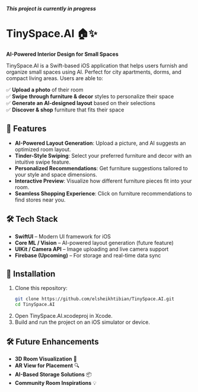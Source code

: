 ***This project is currently in progress***

# **TinySpace.AI 🏠✨**  
**AI-Powered Interior Design for Small Spaces**  

TinySpace.AI is a Swift-based iOS application that helps users furnish and organize small spaces using AI. Perfect for city apartments, dorms, and compact living areas. Users are able to:

✅ **Upload a photo** of their room  
✅ **Swipe through furniture & decor** styles to personalize their space  
✅ **Generate an AI-designed layout** based on their selections  
✅ **Discover & shop** furniture that fits their space  

## **🚀 Features**  
- **AI-Powered Layout Generation**: Upload a picture, and AI suggests an optimized room layout.  
- **Tinder-Style Swiping**: Select your preferred furniture and decor with an intuitive swipe feature.  
- **Personalized Recommendations**: Get furniture suggestions tailored to your style and space dimensions.  
- **Interactive Preview**: Visualize how different furniture pieces fit into your room.  
- **Seamless Shopping Experience**: Click on furniture recommendations to find stores near you.  

## **🛠️ Tech Stack**  
- **SwiftUI** – Modern UI framework for iOS  
- **Core ML / Vision** – AI-powered layout generation (future feature)  
- **UIKit / Camera API** – Image uploading and live camera support  
- **Firebase (Upcoming)** – For storage and real-time data sync  

## **📌 Installation**  
1. Clone this repository:  
   ```bash
   git clone https://github.com/elsheikhtibian/TinySpace.AI.git
   cd TinySpace.AI
2. Open TinySpace.AI.xcodeproj in Xcode.
3. Build and run the project on an iOS simulator or device.

## 🛠️ Future Enhancements  

- **3D Room Visualization** 🏡  
- **AR View for Placement** 🔍  
- **AI-Based Storage Solutions** 📦  
- **Community Room Inspirations** 💡  
